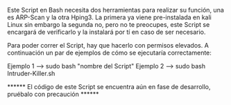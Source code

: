 Este Script en Bash necesita dos herramientas para realizar su función, una es ARP-Scan y la otra Hping3. La primera ya viene pre-instalada en kali Linux sin embargo la segunda no, pero no te preocupes, este Script se encargará de verificarlo y la instalará por tí en caso de ser necesario.

Para poder correr el Script, hay que hacerlo con permisos elevados. A continuación un par de ejemplos de cómo se ejecutaría correctamente:

Ejemplo 1 --> sudo bash "nombre del Script" Ejemplo 2 --> sudo bash Intruder-Killer.sh

****** El código de este Script se encuentra aún en fase de desarrollo, pruébalo con precaución ******